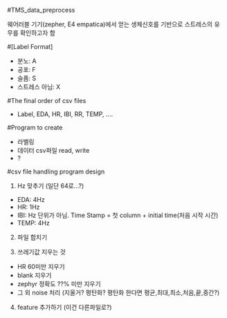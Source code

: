 #TMS_data_preprocess

웨어러블 기기(zepher, E4 empatica)에서 얻는 생체신호를 기반으로 스트레스의 유무를 확인하고자 함


#[Label Format]
- 분노: A
- 공포: F
- 슬픔: S
- 스트레스 아님: X

#The final order of csv files
- Label, EDA, HR, IBI, RR, TEMP, ....

#Program to create
- 라벨링
- 데이터 csv파일 read, write
- ?

#csv file handling program design
1. Hz 맞추기 (일단 64로...?)
 - EDA: 4Hz
 - HR: 1Hz
 - IBI: Hz 단위가 아님. Time Stamp = 첫 column + initial time(처음 시작 시간)
 - TEMP: 4Hz

2. 파일 합치기

3. 쓰레기값 지우는 것
- HR 60미만 지우기
- blank 지우기
- zephyr 정확도 ??% 미만 지우기
- 그 외 noise 처리 (지울거? 평탄화? 평탄화 한다면 평균,최대,최소,처음,끝,중간?)

4. feature 추가하기 (이건 다른파일로?)

